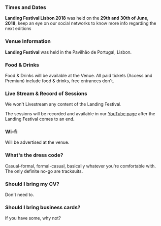 ### Times and Dates

**Landing Festival Lisbon 2018** was held on the **29th and 30th of June, 2018**, keep an eye on our social networks to know more info regarding the next editions

### Venue Information

**Landing Festival** was held in the Pavilhão de Portugal, Lisbon.

### Food & Drinks

Food & Drinks will be available at the Venue. All paid tickets (Access and Premium) include food & drinks, free entrances don't.

### Live Stream & Record of Sessions

We won't Livestream any content of the Landing Festival.

The sessions will be recorded and available in our [YouTube page](https://www.youtube.com/channel/UCjGI4o68Sd414pKDF_XM-qg) after the Landing Festival comes to an end.

### Wi-fi

Will be advertised at the venue.

### What's the dress code?

Casual-formal, formal-casual, basically whatever you're comfortable with. The only definite no-go are tracksuits.

### Should I bring my CV?

Don't need to.

### Should I bring business cards?

If you have some, why not?
